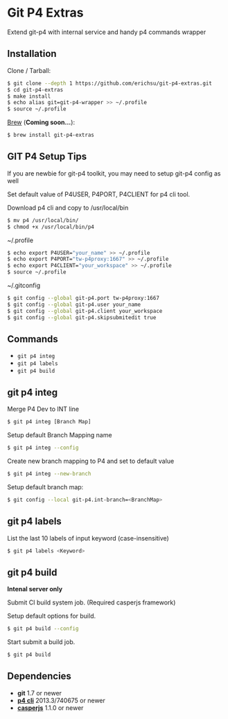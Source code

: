 Git P4 Extras
===============

Extend git-p4 with internal service and handy p4 commands wrapper

Installation
------------

Clone / Tarball:

```bash
$ git clone --depth 1 https://github.com/erichsu/git-p4-extras.git
$ cd git-p4-extras
$ make install
$ echo alias git=git-p4-wrapper >> ~/.profile
$ source ~/.profile
```

[Brew](http://github.com/mxcl/homebrew/) (**Coming soon...**):

```bash
$ brew install git-p4-extras
```

GIT P4 Setup Tips
-----------------

If you are newbie for git-p4 toolkit, you may need to setup git-p4 config as well

Set default value of P4USER, P4PORT, P4CLIENT for p4 cli tool.

Download p4 cli and copy to /usr/local/bin
```bash
$ mv p4 /usr/local/bin/
$ chmod +x /usr/local/bin/p4
```


~/.profile
```bash
$ echo export P4USER="your_name" >> ~/.profile
$ echo export P4PORT="tw-p4proxy:1667" >> ~/.profile
$ echo export P4CLIENT="your_workspace" >> ~/.profile
$ source ~/.profile
```

~/.gitconfig
```bash
$ git config --global git-p4.port tw-p4proxy:1667
$ git config --global git-p4.user your_name
$ git config --global git-p4.client your_workspace
$ git config --global git-p4.skipsubmitedit true
```

Commands
--------

 - `git p4 integ`
 - `git p4 labels`
 - `git p4 build`

## git p4 integ

Merge P4 Dev to INT line
```bash
$ git p4 integ [Branch Map]
```

Setup default Branch Mapping name
```bash
$ git p4 integ --config
```

Create new branch mapping to P4 and set to default value
```bash
$ git p4 integ --new-branch
```

Setup default branch map:

```bash
$ git config --local git-p4.int-branch=<BranchMap>
```

## git p4 labels

List the last 10 labels of input keyword (case-insensitive)

```bash
$ git p4 labels <Keyword>
```

## git p4 build

**Intenal server only**

Submit CI build system job. (Required casperjs framework)

Setup default options for build.

```bash
$ git p4 build --config
```

Start submit a build job.

```bash
$ git p4 build
```

Dependencies
------------

- **git** 1.7 or newer
- **[p4 cli](http://www.perforce.com/product/components/perforce-clients-tools)** 2013.3/740675 or newer
- **[casperjs](http://casperjs.org)** 1.1.0 or newer
